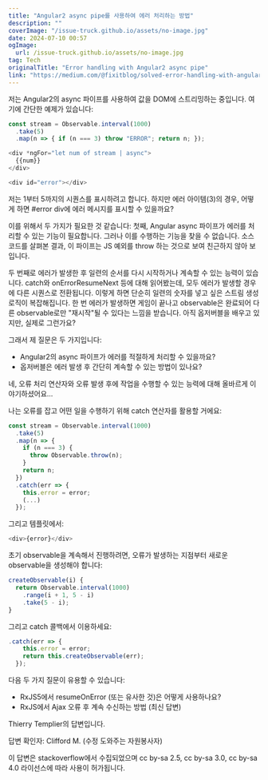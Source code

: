 ```yaml
---
title: "Angular2 async pipe를 사용하여 에러 처리하는 방법"
description: ""
coverImage: "/issue-truck.github.io/assets/no-image.jpg"
date: 2024-07-10 00:57
ogImage: 
  url: /issue-truck.github.io/assets/no-image.jpg
tag: Tech
originalTitle: "Error handling with Angular2 async pipe"
link: "https://medium.com/@fixitblog/solved-error-handling-with-angular2-async-pipe-bc48e674272a"
---
```



저는 Angular2의 async 파이프를 사용하여 값을 DOM에 스트리밍하는 중입니다. 여기에 간단한 예제가 있습니다:

```js
const stream = Observable.interval(1000)
  .take(5)
  .map(n => { if (n === 3) throw "ERROR"; return n; });

<div *ngFor="let num of stream | async">
  {{num}}
</div>

<div id="error"></div>
```

저는 1부터 5까지의 시퀀스를 표시하려고 합니다. 하지만 에러 아이템(3)의 경우, 어떻게 하면 #error div에 에러 메시지를 표시할 수 있을까요?

이를 위해서 두 가지가 필요한 것 같습니다: 첫째, Angular async 파이프가 에러를 처리할 수 있는 기능이 필요합니다. 그러나 이를 수행하는 기능을 찾을 수 없습니다. 소스 코드를 살펴본 결과, 이 파이프는 JS 예외를 throw 하는 것으로 보여 친근하지 않아 보입니다.

<div class="content-ad"></div>

두 번째로 에러가 발생한 후 일련의 순서를 다시 시작하거나 계속할 수 있는 능력이 있습니다. catch와 onErrorResumeNext 등에 대해 읽어봤는데, 모두 에러가 발생할 경우에 다른 시퀀스로 전환됩니다. 이렇게 하면 단순히 일련의 숫자를 넣고 싶은 스트림 생성 로직이 복잡해집니다. 한 번 에러가 발생하면 게임이 끝나고 observable은 완료되어 다른 observable로만 "재시작"될 수 있다는 느낌을 받습니다. 아직 옵저버블을 배우고 있지만, 실제로 그런가요?

그래서 제 질문은 두 가지입니다:

- Angular2의 async 파이프가 에러를 적절하게 처리할 수 있을까요?
- 옵저버블은 에러 발생 후 간단히 계속할 수 있는 방법이 있나요?

<div class="content-ad"></div>

네, 오류 처리 연산자와 오류 발생 후에 작업을 수행할 수 있는 능력에 대해 올바르게 이야기하셨어요...

나는 오류를 잡고 어떤 일을 수행하기 위해 catch 연산자를 활용할 거에요:

```js
const stream = Observable.interval(1000)
  .take(5)
  .map(n => {
    if (n === 3) {
      throw Observable.throw(n);
    }
    return n;
  })
  .catch(err => {
    this.error = error;
    (...)
  });
```

그리고 템플릿에서:

<div class="content-ad"></div>

```js
<div>{error}</div>
```

초기 observable을 계속해서 진행하려면, 오류가 발생하는 지점부터 새로운 observable을 생성해야 합니다:

```js
createObservable(i) {
  return Observable.interval(1000)
    .range(i + 1, 5 - i)
    .take(5 - i);
}
```

그리고 catch 콜백에서 이용하세요: 


<div class="content-ad"></div>

```js
.catch(err => {
    this.error = error;
    return this.createObservable(err);
  });
```

다음 두 가지 질문이 유용할 수 있습니다:

- RxJS5에서 resumeOnError (또는 유사한 것)은 어떻게 사용하나요?
- RxJS에서 Ajax 오류 후 계속 수신하는 방법 (최신 답변)

Thierry Templier의 답변입니다.

<div class="content-ad"></div>

답변 확인자: Clifford M. (수정 도와주는 자원봉사자)

이 답변은 stackoverflow에서 수집되었으며 cc by-sa 2.5, cc by-sa 3.0, cc by-sa 4.0 라이선스에 따라 사용이 허가됩니다.